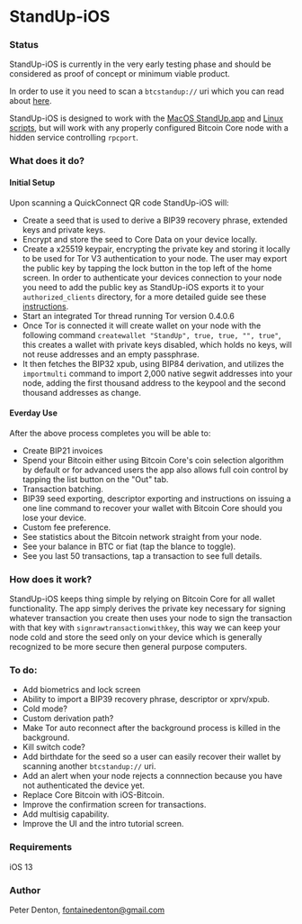 # StandUp-iOS

### Status

StandUp-iOS is currently in the very early testing phase and should be considered as proof of concept or minimum viable product.

In order to use it you need to scan a `btcstandup://` uri which you can read about [here](https://github.com/BlockchainCommons/Bitcoin-Standup#quick-connect-url-using-btcstandup).

StandUp-iOS is designed to work with the [MacOS StandUp.app](https://github.com/BlockchainCommons/Bitcoin-Standup/tree/master/StandUp) and [Linux scripts](https://github.com/BlockchainCommons/Bitcoin-Standup/tree/master/LinuxScript), but will work with any properly configured Bitcoin Core node with a hidden service controlling `rpcport`.

### What does it do?

#### Initial Setup

Upon scanning a QuickConnect QR code StandUp-iOS will:

- Create a seed that is used to derive a BIP39 recovery phrase, extended keys and private keys.
- Encrypt and store the seed to Core Data on your device locally.
- Create a x25519 keypair, encrypting the private key and storing it locally to be used for Tor V3 authentication to your node. The user may export the public key by tapping the lock button in the top left of the home screen. In order to authenticate your devices connection to your node you need to add the public key as StandUp-iOS exports it to your `authorized_clients` directory, for a more detailed guide see these [instructions](https://github.com/BlockchainCommons/Bitcoin-Standup#tor-v3-authentication-using-standup-and-fullynoded).
- Start an integrated Tor thread running Tor version 0.4.0.6
- Once Tor is connected it will create wallet on your node with the following command `createwallet "StandUp", true, true, "", true"`, this creates a wallet with private keys disabled, which holds no keys, will not reuse addresses and an empty passphrase.
- It then fetches the BIP32 xpub, using BIP84 derivation, and utilizes the `importmulti` command to import 2,000 native segwit addresses into your node, adding the first thousand address to the keypool and the second thousand addresses as change.

#### Everday Use

After the above process completes you will be able to:

- Create BIP21 invoices
- Spend your Bitcoin either using Bitcoin Core's coin selection algorithm by default or for advanced users the app also allows full coin control by tapping the list button on the "Out" tab.
- Transaction batching.
- BIP39 seed exporting, descriptor exporting and instructions on issuing a one line command to recover your wallet with Bitcoin Core should you lose your device.
- Custom fee preference.
- See statistics about the Bitcoin network straight from your node.
- See your balance in BTC or fiat (tap the blance to toggle).
- See you last 50 transactions, tap a transaction to see full details.

### How does it work?

StandUp-iOS keeps thing simple by relying on Bitcoin Core for all wallet functionality. The app simply derives the private key necessary for signing whatever transaction you create then uses your node to sign the transaction with that key with `signrawtransactionwithkey`, this way we can keep your node cold and store the seed only on your device which is generally recognized to be more secure then general purpose computers.

### To do:

- Add biometrics and lock screen
- Ability to import a BIP39 recovery phrase, descriptor or xprv/xpub.
- Cold mode?
- Custom derivation path?
- Make Tor auto reconnect after the background process is killed in the background.
- Kill switch code?
- Add birthdate for the seed so a user can easily recover their wallet by scanning another `btcstandup://` uri.
- Add an alert when your node rejects a connnection because you have not authenticated the device yet.
- Replace Core Bitcoin with iOS-Bitcoin.
- Improve the confirmation screen for transactions.
- Add multisig capability.
- Improve the UI and the intro tutorial screen.

### Requirements
iOS 13

### Author
Peter Denton, fontainedenton@gmail.com

